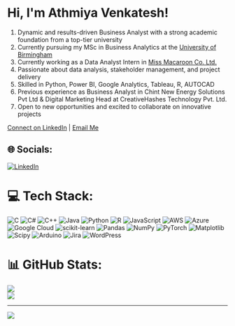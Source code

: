 # Hi, I'm Athmiya Venkatesh!

1. Dynamic and results-driven Business Analyst with a strong academic foundation from a top-tier university  
2. Currently pursuing my MSc in Business Analytics at the [University of Birmingham](https://www.birmingham.ac.uk/study/postgraduate/subjects/business-and-management-courses/business-analytics-msc)
3. Currently working as a Data Analyst Intern in [Miss Macaroon Co. Ltd.](https://missmacaroon.co.uk/?srsltid=AfmBOop2q5I-8d6bDPAGsDUMGY_oLSZnmMphQp9XTaN1OqEGIAVlvbsm) 
4. Passionate about data analysis, stakeholder management, and project delivery  
5. Skilled in Python, Power BI, Google Analytics, Tableau, R, AUTOCAD 
6. Previous experience as Business Analyst in Chint New Energy Solutions Pvt Ltd & Digital Marketing Head at CreativeHashes Technology Pvt. Ltd. 
7. Open to new opportunities and excited to collaborate on innovative projects  

[Connect on LinkedIn](https://www.linkedin.com/in/athmiyav/) | [Email Me](mailto:athmiyav@gmail.com)

## 🌐 Socials:
[![LinkedIn](https://img.shields.io/badge/LinkedIn-%230077B5.svg?logo=linkedin&logoColor=white)](https://linkedin.com/in/athmiyav@gmail.com) 

# 💻 Tech Stack:
![C](https://img.shields.io/badge/c-%2300599C.svg?style=for-the-badge&logo=c&logoColor=white) ![C#](https://img.shields.io/badge/c%23-%23239120.svg?style=for-the-badge&logo=csharp&logoColor=white) ![C++](https://img.shields.io/badge/c++-%2300599C.svg?style=for-the-badge&logo=c%2B%2B&logoColor=white) ![Java](https://img.shields.io/badge/java-%23ED8B00.svg?style=for-the-badge&logo=openjdk&logoColor=white) ![Python](https://img.shields.io/badge/python-3670A0?style=for-the-badge&logo=python&logoColor=ffdd54) ![R](https://img.shields.io/badge/r-%23276DC3.svg?style=for-the-badge&logo=r&logoColor=white) ![JavaScript](https://img.shields.io/badge/javascript-%23323330.svg?style=for-the-badge&logo=javascript&logoColor=%23F7DF1E) ![AWS](https://img.shields.io/badge/AWS-%23FF9900.svg?style=for-the-badge&logo=amazon-aws&logoColor=white) ![Azure](https://img.shields.io/badge/azure-%230072C6.svg?style=for-the-badge&logo=microsoftazure&logoColor=white) ![Google Cloud](https://img.shields.io/badge/GoogleCloud-%234285F4.svg?style=for-the-badge&logo=google-cloud&logoColor=white) ![scikit-learn](https://img.shields.io/badge/scikit--learn-%23F7931E.svg?style=for-the-badge&logo=scikit-learn&logoColor=white) ![Pandas](https://img.shields.io/badge/pandas-%23150458.svg?style=for-the-badge&logo=pandas&logoColor=white) ![NumPy](https://img.shields.io/badge/numpy-%23013243.svg?style=for-the-badge&logo=numpy&logoColor=white) ![PyTorch](https://img.shields.io/badge/PyTorch-%23EE4C2C.svg?style=for-the-badge&logo=PyTorch&logoColor=white) ![Matplotlib](https://img.shields.io/badge/Matplotlib-%23ffffff.svg?style=for-the-badge&logo=Matplotlib&logoColor=black) ![Scipy](https://img.shields.io/badge/SciPy-%230C55A5.svg?style=for-the-badge&logo=scipy&logoColor=%white) ![Arduino](https://img.shields.io/badge/-Arduino-00979D?style=for-the-badge&logo=Arduino&logoColor=white) ![Jira](https://img.shields.io/badge/jira-%230A0FFF.svg?style=for-the-badge&logo=jira&logoColor=white) ![WordPress](https://img.shields.io/badge/WordPress-%23117AC9.svg?style=for-the-badge&logo=WordPress&logoColor=white)
# 📊 GitHub Stats:
![](https://github-readme-stats.vercel.app/api?username=Athmiya0101&theme=dark&hide_border=false&include_all_commits=false&count_private=false)<br/>
![](https://nirzak-streak-stats.vercel.app/?user=Athmiya0101&theme=dark&hide_border=false)<br/>


---
[![](https://visitcount.itsvg.in/api?id=Athmiya0101&icon=0&color=0)](https://visitcount.itsvg.in)

<!-- Proudly created with GPRM ( https://gprm.itsvg.in ) -->

